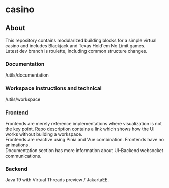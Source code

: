 # casino

## About <br>
This repository contains modularized building blocks for a simple virtual casino and includes Blackjack and Texas Hold'em No Limit games. <br>
Latest dev branch is roulette, including common structure changes.
### Documentation
/utils/documentation

### Workspace instructions and technical
 /utils/workspace

### Frontend
Frontends are merely reference implementations where visualization is not the key point. Repo description contains a link which shows how the UI works without building a workspace. <br>
Frontends are reactive using Pinia and Vue combination. Frontends have no animations. <br>
Documentation section has more information about UI-Backend websocket communications.

### Backend
Java 19 with Virtual Threads preview / JakartaEE.  <br>







 